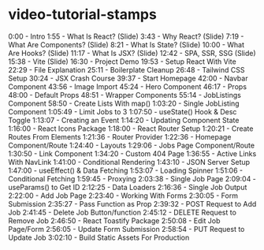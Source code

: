 # video-tutorial-stamps


0:00 - Intro
1:55 - What Is React? (Slide)
3:43 - Why React? (Slide)
7:19 - What Are Components? (Slide)
8:21 - What Is State? (Slide)
10:00 - What Are Hooks? (Slide)
11:17 - What Is JSX? (Slide)
12:42 - SPA, SSR, SSG (Slide)
15:38  - Vite (Slide)
16:30 - Project Demo
19:53 - Setup React With Vite
22:29 - File Explanation
25:11 - Boilerplate Cleanup
26:48 - Tailwind CSS Setup
30:24 - JSX Crash Course
39:37 - Start Homepage 
42:00 - Navbar Component
43:56 - Image Import
45:24 - Hero Component
46:17 - Props
48:00 - Default Props
48:51 - Wrapper Components
55:14 - JobListings Component
58:50 - Create Lists With map()
1:03:20 - Single JobListing Component
1:05:49 - Limit Jobs to 3
1:07:50 - useState() Hook & Desc Toggle
1:13:07 - Creating an Event
1:14:20 - Updating Component State
1:16:00 - React Icons Package
1:18:00 - React Router Setup
1:20:21 - Create Routes From Elements
1:21:36 - Router Provider
1:22:36 - Homepage Component/Route
1:24:40 - Layouts
1:29:06 - Jobs Page Component/Route
1:30:50 - Link Component
1:34:20 - Custom 404 Page
1:36:55 - Active Links With NavLink
1:41:00 - Conditional Rendering
1:43:10 - JSON Server Setup
1:47:00 - useEffect() & Data Fetching
1:53:07 - Loading Spinner
1:51:06 - Conditional Fetching
1:59:45 - Proxying
2:03:38 - Single Job Page
2:09:04 - useParams() to Get ID
2:12:25 - Data Loaders
2:16:36 - Single Job Output
2:22:00 - Add Job Page
2:23:40 - Working With Forms
2:30:05 - Form Submission
2:35:27 - Pass Function as Prop
2:39:32 - POST Request to Add Job
2:41:45 - Delete Job Button/function
2:45:12 - DELETE Request to Remove Job
2:46:50 - React Toastify Package
2:50:08 - Edit Job Page/Form
2:56:05 - Update Form Submission
2:58:54 - PUT Request to Update Job
3:02:10 - Build Static Assets For Production